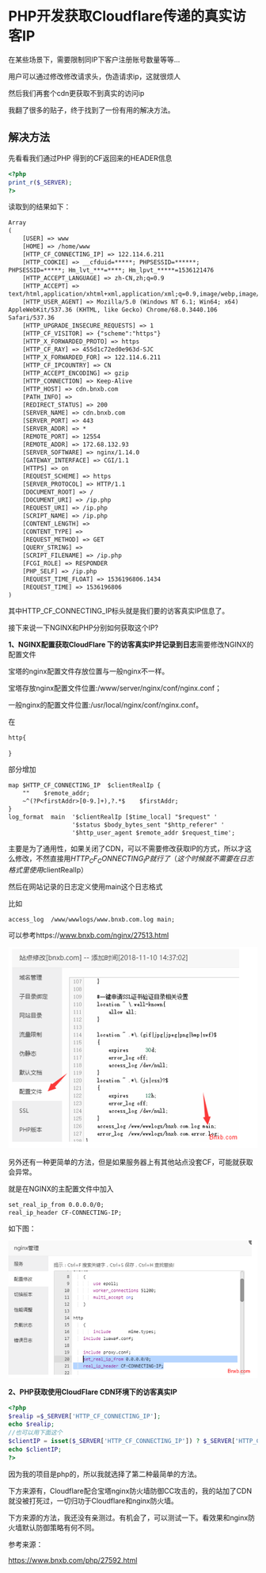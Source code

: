 # PHP开发获取Cloudflare传递的真实访客IP

在某些场景下，需要限制同IP下客户注册账号数量等等...

用户可以通过修改修改请求头，伪造请求ip，这就很烦人

然后我们再套个cdn更获取不到真实的访问ip

我翻了很多的贴子，终于找到了一份有用的解决方法。

## 解决方法

先看看我们通过PHP 得到的CF返回来的HEADER信息

```php
<?php
print_r($_SERVER); 
?>
```

读取到的结果如下：

```
Array
(
    [USER] => www
    [HOME] => /home/www
    [HTTP_CF_CONNECTING_IP] => 122.114.6.211
    [HTTP_COOKIE] => __cfduid=*****; PHPSESSID=******; PHPSESSID=*****; Hm_lvt_***=****; Hm_lpvt_*****=1536121476
    [HTTP_ACCEPT_LANGUAGE] => zh-CN,zh;q=0.9
    [HTTP_ACCEPT] => text/html,application/xhtml+xml,application/xml;q=0.9,image/webp,image/apng,*/*;q=0.8
    [HTTP_USER_AGENT] => Mozilla/5.0 (Windows NT 6.1; Win64; x64) AppleWebKit/537.36 (KHTML, like Gecko) Chrome/68.0.3440.106 Safari/537.36
    [HTTP_UPGRADE_INSECURE_REQUESTS] => 1
    [HTTP_CF_VISITOR] => {"scheme":"https"}
    [HTTP_X_FORWARDED_PROTO] => https
    [HTTP_CF_RAY] => 455d1c72ed0e963d-SJC
    [HTTP_X_FORWARDED_FOR] => 122.114.6.211
    [HTTP_CF_IPCOUNTRY] => CN
    [HTTP_ACCEPT_ENCODING] => gzip
    [HTTP_CONNECTION] => Keep-Alive
    [HTTP_HOST] => cdn.bnxb.com
    [PATH_INFO] => 
    [REDIRECT_STATUS] => 200
    [SERVER_NAME] => cdn.bnxb.com
    [SERVER_PORT] => 443
    [SERVER_ADDR] => *
    [REMOTE_PORT] => 12554
    [REMOTE_ADDR] => 172.68.132.93
    [SERVER_SOFTWARE] => nginx/1.14.0
    [GATEWAY_INTERFACE] => CGI/1.1
    [HTTPS] => on
    [REQUEST_SCHEME] => https
    [SERVER_PROTOCOL] => HTTP/1.1
    [DOCUMENT_ROOT] => /
    [DOCUMENT_URI] => /ip.php
    [REQUEST_URI] => /ip.php
    [SCRIPT_NAME] => /ip.php
    [CONTENT_LENGTH] => 
    [CONTENT_TYPE] => 
    [REQUEST_METHOD] => GET
    [QUERY_STRING] => 
    [SCRIPT_FILENAME] => /ip.php
    [FCGI_ROLE] => RESPONDER
    [PHP_SELF] => /ip.php
    [REQUEST_TIME_FLOAT] => 1536196806.1434
    [REQUEST_TIME] => 1536196806
)
```

其中HTTP_CF_CONNECTING_IP标头就是我们要的访客真实IP信息了。

接下来说一下NGINX和PHP分别如何获取这个IP?

**1、NGINX配置获取CloudFlare 下的访客真实IP并记录到日志**需要修改NGINX的配置文件

宝塔的nginx配置文件存放位置与一般nginx不一样。

宝塔存放nginx配置文件位置:/www/server/nginx/conf/nginx.conf；

一般nginx的配置文件位置:/usr/local/nginx/conf/nginx.conf。

在

```
http{

}
```

部分增加

```
map $HTTP_CF_CONNECTING_IP  $clientRealIp {
    ""    $remote_addr;
    ~^(?P<firstAddr>[0-9.]+),?.*$    $firstAddr;
}
log_format  main  '$clientRealIp [$time_local] "$request" '
                  '$status $body_bytes_sent "$http_referer" '
                  '$http_user_agent $remote_addr $request_time';
```

主要是为了通用性，如果关闭了CDN，可以不需要修改获取IP的方式，所以才这么修改，不然直接用$HTTP_CF_CONNECTING_IP就行了（这个时候就不需要在日志格式里使用$clientRealIp）

然后在网站记录的日志定义使用main这个日志格式

比如

```
access_log  /www/wwwlogs/www.bnxb.com.log main;
```

可以参考https://www.bnxb.com/nginx/27513.html

![image-20211114162839379](PHP获取获取Cloudflare传递的真实访客IP.assets/image-20211114162839379.png)

另外还有一种更简单的方法，但是如果服务器上有其他站点没套CF，可能就获取会异常。

就是在NGINX的主配置文件中加入

```
set_real_ip_from 0.0.0.0/0;
real_ip_header CF-CONNECTING-IP;
```

如下图：

![image-20211114162942572](PHP获取获取Cloudflare传递的真实访客IP.assets/image-20211114162942572.png)

**2、PHP获取使用CloudFlare CDN环境下的访客真实IP**

```php
<?php
$realip =$_SERVER['HTTP_CF_CONNECTING_IP']; 
echo $realip;
//也可以用下面这个
$clientIP = isset($_SERVER['HTTP_CF_CONNECTING_IP']) ? $_SERVER['HTTP_CF_CONNECTING_IP'] : $_SERVER['REMOTE_ADDR'];
echo $clientIP;
?>
```

因为我的项目是php的，所以我就选择了第二种最简单的方法。

下方来源有，Cloudflare配合宝塔nginx防火墙防御CC攻击的，我的站加了CDN就没被打死过，一切归功于Cloudflare和nginx防火墙。

下方来源的方法，我还没有亲测过。有机会了，可以测试一下。看效果和nginx防火墙默认防御策略有何不同。

参考来源：

https://www.bnxb.com/php/27592.html